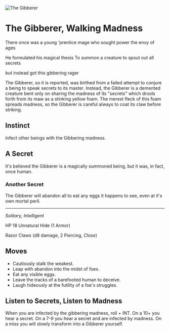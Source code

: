 ![The Gibberer](/images/gibberer.jpg?raw=true)

# The Gibberer, Walking Madness

There once was a young 'prentice mage
who sought power the envy of ages

He formulated his magical thesis
To summon a creature to spout out all secrets

but instead got this gibbering rager


The Gibberer, so it is reported, was birthed from a failed attempt to conjure a being to speak secrets to its master. Instead, the Gibberer is a demented creature bent only on sharing the madness of its "secrets" which drools forth from its maw as a stinking yellow foam. The merest fleck of this foam spreads madness, so the Gibberer is careful always to coat its claw before striking. 

## Instinct

Infect other beings with the Gibbering madness. 

## A Secret

It's believed the Gibberer is a magically summoned being, but it was, in fact, once human.

### Another Secret

The Gibberer will abandon all to eat any eggs it happens to see, even at it's own mortal peril. 

---

*Solitary, Intelligent*

HP 18          Unnatural Hide (1 Armor)

Razor Claws (d8 damage, 2 Piercing, *Close*)

## Moves

- Cautiously stalk the weakest. 
- Leap with abandon into the midst of foes. 
- Eat any visible eggs.
- Leave the tracks of a barefooted human to deceive.
- Laugh hideously at the futility of a foe's struggles. 

## Listen to Secrets, Listen to Madness

When you are infected by the gibbering madness, roll + INT. 
On a 10+ you hear a secret.
On a 7-9 you hear a secret and are infected by madness.
On a miss you will slowly transform into a Gibberer yourself.

